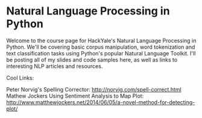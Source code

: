 # Natural Language Processing in Python
Welcome to the course page for HackYale's Natural Language Processing in Python. We'll be covering basic corpus manipulation, word tokenization and text classification tasks using Python's popular Natural Language Toolkit. I'll be posting all of my slides and code samples here, as well as links to interesting NLP articles and resources.

Cool Links:

Peter Norvig's Spelling Corrector: http://norvig.com/spell-correct.html
Mathew Jockers Using Sentiment Analysis to Map Plot: http://www.matthewjockers.net/2014/06/05/a-novel-method-for-detecting-plot/
